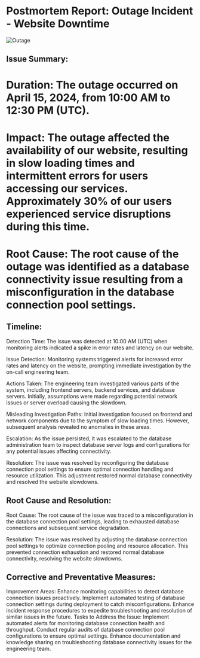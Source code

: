 
# Postmortem Report: Outage Incident - Website Downtime
![Outage](https://th.bing.com/th/id/OIG1.rCv3F4_8JF7QM6h7Wybv?w=1024&h=1024&rs=1&pid=ImgDetMain)
## Issue Summary:

# Duration: The outage occurred on April 15, 2024, from 10:00 AM to 12:30 PM (UTC).

# Impact: The outage affected the availability of our website, resulting in slow loading times and intermittent errors for users accessing our services. Approximately 30% of our users experienced service disruptions during this time.

# Root Cause: The root cause of the outage was identified as a database connectivity issue resulting from a misconfiguration in the database connection pool settings.

## Timeline:

Detection Time: The issue was detected at 10:00 AM (UTC) when monitoring alerts indicated a spike in error rates and latency on our website.

Issue Detection: Monitoring systems triggered alerts for increased error rates and latency on the website, prompting immediate investigation by the on-call engineering team.

Actions Taken: The engineering team investigated various parts of the system, including frontend servers, backend services, and database servers. Initially, assumptions were made regarding potential network issues or server overload causing the slowdown.

Misleading Investigation Paths: Initial investigation focused on frontend and network components due to the symptom of slow loading times. However, subsequent analysis revealed no anomalies in these areas.

Escalation: As the issue persisted, it was escalated to the database administration team to inspect database server logs and configurations for any potential issues affecting connectivity.

Resolution: The issue was resolved by reconfiguring the database connection pool settings to ensure optimal connection handling and resource utilization. This adjustment restored normal database connectivity and resolved the website slowdowns.

## Root Cause and Resolution:

Root Cause: The root cause of the issue was traced to a misconfiguration in the database connection pool settings, leading to exhausted database connections and subsequent service degradation.

Resolution: The issue was resolved by adjusting the database connection pool settings to optimize connection pooling and resource allocation. This prevented connection exhaustion and restored normal database connectivity, resolving the website slowdowns.

## Corrective and Preventative Measures:

Improvement Areas:
Enhance monitoring capabilities to detect database connection issues proactively.
Implement automated testing of database connection settings during deployment to catch misconfigurations.
Enhance incident response procedures to expedite troubleshooting and resolution of similar issues in the future.
Tasks to Address the Issue:
Implement automated alerts for monitoring database connection health and throughput.
Conduct regular audits of database connection pool configurations to ensure optimal settings.
Enhance documentation and knowledge sharing on troubleshooting database connectivity issues for the engineering team.
